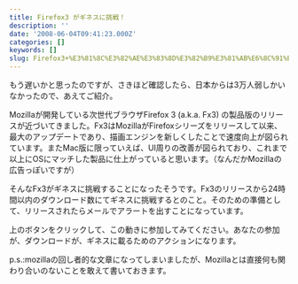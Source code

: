 ```yaml
---
title: Firefox3 がギネスに挑戦！
description: ''
date: '2008-06-04T09:41:23.000Z'
categories: []
keywords: []
slug: Firefox3+%E3%81%8C%E3%82%AE%E3%83%8D%E3%82%B9%E3%81%AB%E6%8C%91%E6%88%A6%EF%BC%81
---
```

もう遅いかと思ったのですが、さきほど確認したら、日本からは3万人弱しかいなかったので、あえてご紹介。

Mozillaが開発している次世代ブラウザFirefox 3 (a.k.a. Fx3) の製品版のリリースが近づいてきました。Fx3はMozillaがFirefoxシリーズをリリースして以来、最大のアップデートであり、描画エンジンを新しくしたことで速度向上が図られています。またMac版に限っていえば、UI周りの改善が図られており、これまで以上にOSにマッチした製品に仕上がっていると思います。（なんだかMozillaの広告っぽいですが）

そんなFx3がギネスに挑戦することになったそうです。Fx3のリリースから24時間以内のダウンロード数にてギネスに挑戦するとのこと。そのための準備として、リリースされたらメールでアラートを出すことになっています。

上のボタンをクリックして、この動きに参加してみてください。あなたの参加が、ダウンロードが、ギネスに載るためのアクションになります。

p.s.:mozillaの回し者的な文章になってしまいましたが、Mozillaとは直接何も関わり合いのないことを敢えて書いておきます。